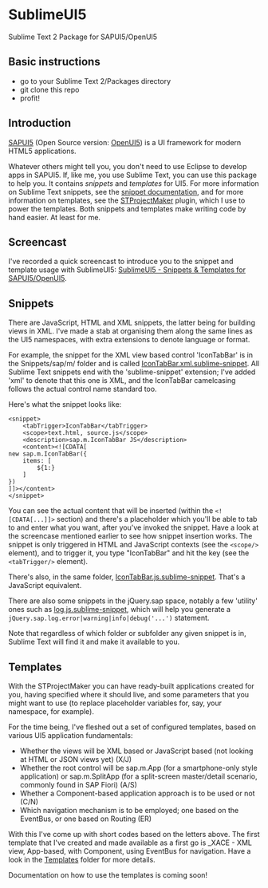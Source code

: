 SublimeUI5
==========

Sublime Text 2 Package for SAPUI5/OpenUI5

Basic instructions
------------------
 - go to your Sublime Text 2/Packages directory
 - git clone this repo
 - profit!

Introduction
------------

[SAPUI5](https://sapui5.hana.ondemand.com/sdk/) (Open Source version: [OpenUI5](sap.github.io/openui5/)) 
is a UI framework for modern HTML5 applications.  

Whatever others might tell you, you don't need to use Eclipse to develop apps in SAPUI5. If, like me, you
use Sublime Text, you can use this package to help you. It contains _snippets_ and _templates_ for UI5. For more information on Sublime Text snippets, see the [snippet documentation](http://docs.sublimetext.info/en/sublime-text-3/extensibility/snippets.html), and for more information on templates, see the [STProjectMaker](https://github.com/bit101/STProjectMaker) plugin, which I use to power the templates. Both snippets and templates make writing code by hand easier. At least for me.

Screencast
----------
I've recorded a quick screencast to introduce you to the snippet and template usage with SublimeUI5: [SublimeUI5 - Snippets & Templates for SAPUI5/OpenUI5](https://www.youtube.com/watch?v=ts0EogQZvS8).

Snippets
--------
There are JavaScript, HTML and XML snippets, the latter being for building views in XML. I've made a stab at organising them along the same lines as the UI5 namespaces, with extra extensions to denote language or format. 

For example, the snippet for the XML view based control 'IconTabBar' is in the Snippets/sap/m/ folder and is called [IconTabBar.xml.sublime-snippet](https://github.com/qmacro/SublimeUI5/blob/master/Snippets/sap/m/IconTabBar.xml.sublime-snippet). All Sublime Text snippets end with the 'sublime-snippet' extension; I've added 'xml' to denote that this one is XML, and the IconTabBar camelcasing follows the actual control name standard too. 

Here's what the snippet looks like:

    <snippet>
        <tabTrigger>IconTabBar</tabTrigger>
        <scope>text.html, source.js</scope>
        <description>sap.m.IconTabBar JS</description>
        <content><![CDATA[
    new sap.m.IconTabBar({
        items: [
            ${1:}
        ]
    })
    ]]></content>
    </snippet>

You can see the actual content that will be inserted (within the `<![CDATA[...]]>` section) and there's a placeholder which you'll be able to tab to and enter what you want, after you've invoked the snippet. Have a look at the screencase mentioned earlier to see how snippet insertion works. The snippet is only triggered in HTML and JavaScript contexts (see the `<scope/>` element), and to trigger it, you type "IconTabBar" and hit the <tab> key (see the `<tabTrigger/>` element).

There's also, in the same folder, [IconTabBar.js.sublime-snippet](https://github.com/qmacro/SublimeUI5/blob/master/Snippets/sap/m/IconTabBar.js.sublime-snippet). That's a JavaScript equivalent. 

There are also some snippets in the jQuery.sap space, notably a few 'utility' ones such as [log.js.sublime-snippet](https://github.com/qmacro/SublimeUI5/blob/master/Snippets/jQuery/sap/log.js.sublime-snippet), which will help you generate a `jQuery.sap.log.error|warning|info|debug('...')` statement. 

Note that regardless of which folder or subfolder any given snippet is in, Sublime Text will find it and make it available to you.


Templates
---------
With the STProjectMaker you can have ready-built applications created for you, having specified where it should live, and some parameters that you might want to use (to replace placeholder variables for, say, your namespace, for example).

For the time being, I've fleshed out a set of configured templates, based on various UI5 application fundamentals:

 - Whether the views will be XML based or JavaScript based (not looking at HTML or JSON views yet) (X/J)
 - Whether the root control will be sap.m.App (for a smartphone-only style application) or sap.m.SplitApp (for a split-screen master/detail scenario, commonly found in SAP Fiori) (A/S)
 - Whether a Component-based application approach is to be used or not (C/N)
 - Which navigation mechanism is to be employed; one based on the EventBus, or one based on Routing (ER)
 
With this I've come up with short codes based on the letters above. The first template that I've created and made available as a first go is _XACE - XML view, App-based, with Component, using EventBus for navigation. Have a look in the [Templates](https://github.com/qmacro/SublimeUI5/tree/master/Templates) folder for more details.

Documentation on how to use the templates is coming soon!
